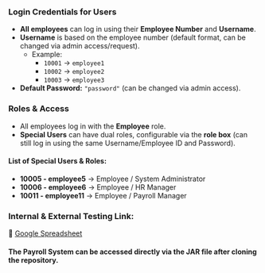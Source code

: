 ### **Login Credentials for Users**  

- **All employees** can log in using their **Employee Number** and **Username**.  
- **Username** is based on the employee number (default format, can be changed via admin access/request).  
  - Example:  
    - `10001` → `employee1`  
    - `10002` → `employee2`  
    - `10003` → `employee3`  
- **Default Password:** `"password"` (can be changed via admin access).  

### **Roles & Access**  

- All employees log in with the **Employee** role.  
- **Special Users** can have dual roles, configurable via the **role box** (can still log in using the same Username/Employee ID and Password).  

#### **List of Special Users & Roles:**  
- **10005 - employee5** → Employee / System Administrator  
- **10006 - employee6** → Employee / HR Manager  
- **10011 - employee11** → Employee / Payroll Manager  

### **Internal & External Testing Link:**  
🔗 [Google Spreadsheet](https://docs.google.com/spreadsheets/d/1aCH1qzQfVXXTyw_8ZTWDNwNq-k6L9_K9M-WwkOl83lQ/edit?usp=sharing)

#### The Payroll System can be accessed directly via the JAR file after cloning the repository.
